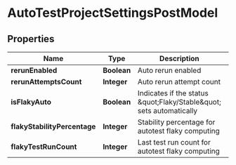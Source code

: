 

# AutoTestProjectSettingsPostModel


## Properties

| Name | Type | Description | Notes |
|------------ | ------------- | ------------- | -------------|
|**rerunEnabled** | **Boolean** | Auto rerun enabled |  |
|**rerunAttemptsCount** | **Integer** | Auto rerun attempt count |  |
|**isFlakyAuto** | **Boolean** | Indicates if the status \&quot;Flaky/Stable\&quot; sets automatically |  [optional] |
|**flakyStabilityPercentage** | **Integer** | Stability percentage for autotest flaky computing |  [optional] |
|**flakyTestRunCount** | **Integer** | Last test run count for autotest flaky computing |  [optional] |



